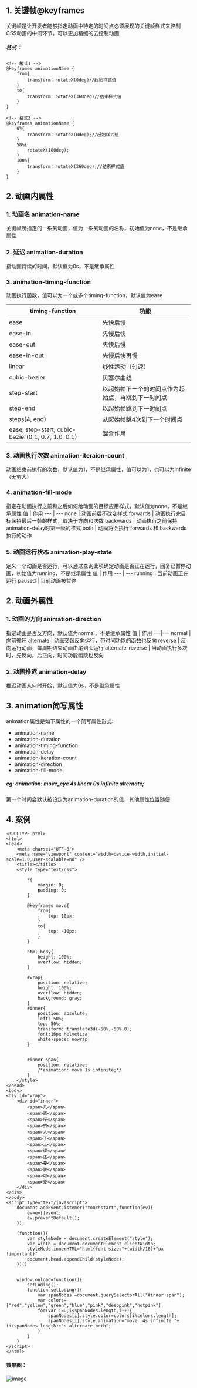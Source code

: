 ## 1. 关键帧@keyframes
关键帧是让开发者能够指定动画中特定的时间点必须展现的关键帧样式来控制CSS动画的中间环节，可以更加精细的去控制动画
##### 格式：
```
<!-- 格式1 -->
@keyframes animationName {
    from{
        transform：rotateX(0deg)//起始样式值
    }
    to{
        transform：rotateX(360deg)//结束样式值
    }
}
```
```
<!-- 格式2 -->
@keyframes animationName {
    0%{
        transform：rotateX(0deg);//起始样式值
    }
    50%{
        rotateX(180deg);
    }
    100%{
        transform：rotateX(360deg);//结束样式值
    }
}
```
## 2. 动画内属性
### 1. 动画名 animation-name
关键帧所指定的一系列动画，值为一系列动画的名称，初始值为none，不是继承属性
### 2. 延迟 animation-duration
指动画持续的时间，默认值为0s，不是继承属性
### 3. animation-timing-function
动画执行函数，值可以为一个或多个timing-function，默认值为ease

timing-function | 功能
--- | ---
ease | 先快后慢
ease-in | 先慢后快
ease-out| 先快后慢
ease-in-out | 先慢后快再慢
linear | 线性运动（匀速）
cubic-bezier | 贝塞尔曲线
step-start | 以起始帧下一个的时间点作为起始点，再跳到下一时间点
step-end | 以起始帧跳到下一时间点
steps(4, end) | 从起始帧跳4次到下一个时间点
ease, step-start, cubic-bezier(0.1, 0.7, 1.0, 0.1) | 混合作用

### 3. 动画执行次数 animation-iteraion-count
动画结束前执行的次数，默认值为1，不是继承属性，值可以为1，也可以为infinite（无穷大）
### 4. animation-fill-mode
指定在动画执行之前和之后如何给动画的目标应用样式，默认值为none，不是继承属性
值 | 作用
--- | ---
none | 动画前后不改变样式
forwards | 动画执行完目标保持最后一帧的样式，取决于方向和次数
backwards | 动画执行之前保持animation-delay时第一帧的样式
both | 动画将会执行 forwards 和 backwards 执行的动作

### 5. 动画运行状态 animation-play-state
定义一个动画是否运行，可以通过查询此项确定动画是否正在运行，回复已暂停动画，初始值为running，不是继承属性
值 | 作用
--- | ---
running | 当前动画正在运行
paused | 当前动画被暂停
## 2. 动画外属性
### 1. 动画的方向 animation-direction
指定动画是否反方向，默认值为normal，不是继承属性
值 | 作用
---|---
normal | 向前循环
alternate | 动画交替反向运行，带时间功能的函数也反向
reverse | 反向运行动画，每周期结束动画由尾到头运行
alternate-reverse | 当动画执行多次时，先反向，后正向，时间功能函数也反向
### 2. 动画推迟 animation-delay
推迟动画从何时开始，默认值为0s，不是继承属性
## 3. animation简写属性
animation属性是如下属性的一个简写属性形式: 
- animation-name
- animation-duration
- animation-timing-function
- animation-delay
- animation-iteration-count 
- animation-direction
- animation-fill-mode
##### eg: animation: move_eye 4s linear 0s infinite alternate;
第一个时间会默认被设定为animation-duration的值，其他属性位置随便
## 4. 案例

```
<!DOCTYPE html>
<html>
<head>
    <meta charset="UTF-8">
    <meta name="viewport" content="width=device-width,initial-scale=1.0,user-scalable=no" />
    <title></title>
    <style type="text/css">

        *{
            margin: 0;
            padding: 0;
        }

        @keyframes move{
            from{
                top: 10px;
            }
            to{
                top: -10px;
            }
        }

        html,body{
            height: 100%;
            overflow: hidden;
        }

        #wrap{
            position: relative;
            height: 100%;
            overflow: hidden;
            background: gray;
        }
        #inner{
            position: absolute;
            left: 50%;
            top: 50%;
            transform: translate3d(-50%,-50%,0);
            font:16px helvetica;
            white-space: nowrap;
        }


        #inner span{
            position: relative;
            /*animation: move 1s infinite;*/
        }
    </style>
</head>
<body>
<div id="wrap">
    <div id="inner">
        <span>几</span>
        <span>百</span>
        <span>斤</span>
        <span>的</span>
        <span>人</span>
        <span>了</span>
        <span>上</span>
        <span>课</span>
        <span>还</span>
        <span>要</span>
        <span>装</span>
        <span>可</span>
        <span>爱</span>
    </div>
</div>
</body>
<script type="text/javascript">
    document.addEventListener("touchstart",function(ev){
        ev=ev||event;
        ev.preventDefault();
    });

    (function(){
        var styleNode = document.createElement("style");
        var width = document.documentElement.clientWidth;
        styleNode.innerHTML="html{font-size:"+(width/16)+"px !important}"
        document.head.appendChild(styleNode);
    })()


    window.onload=function(){
        setLoding();
        function setLoding(){
            var spanNodes =document.querySelectorAll("#inner span");
            var colors=["red","yellow","green","blue","pink","deeppink","hotpink"];
            for(var i=0;i<spanNodes.length;i++){
                spanNodes[i].style.color=colors[i%colors.length];
                spanNodes[i].style.animation="move .4s infinite "+(i/spanNodes.length)+"s alternate both";
            }
        }
    }
</script>
</html>
```
#### 效果图：
![image](http://note.youdao.com/yws/api/personal/file/WEBeb5bef21b9187147d146bd15a13cb895?method=download&shareKey=06df9dd4a7404f8f10cf532d8b8951d5)







